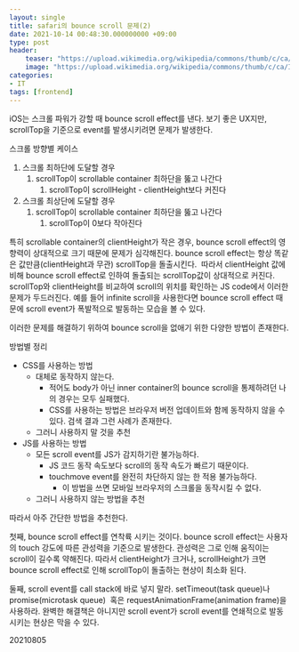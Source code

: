 ```yaml
---
layout: single
title: safari의 bounce scroll 문제(2)
date: 2021-10-14 00:48:30.000000000 +09:00
type: post
header:
    teaser: "https://upload.wikimedia.org/wikipedia/commons/thumb/c/ca/IOS_logo.svg/2048px-IOS_logo.svg.png"
    image: "https://upload.wikimedia.org/wikipedia/commons/thumb/c/ca/IOS_logo.svg/2048px-IOS_logo.svg.png"
categories:
- IT
tags: [frontend]
---
```


iOS는 스크롤 파워가 강할 때 bounce scroll effect를 낸다. 보기 좋은 UX지만, scrollTop을 기준으로 event를 발생시키려면 문제가 발생한다.

스크롤 방향별 케이스
1. 스크롤 최하단에 도달할 경우
	1. scrollTop이 scrollable container 최하단을 뚫고 나간다
		1. scrollTop이 scrollHeight - clientHeight보다 커진다
2. 스크롤 최상단에 도달할 경우
	1. scrollTop이 scrollable container 최하단을 뚫고 나간다
		1. scrollTop이 0보다 작아진다

 특히 scrollable container의 clientHeight가 작은 경우, bounce scroll effect의 영향력이 상대적으로 크기 때문에 문제가 심각해진다. bounce scroll effect는 항상 똑같은 값만큼(clientHeight과 무관) scrollTop을 돌출시킨다.  따라서 clientHeight 값에 비해 bounce scroll effect로 인하여 돌출되는 scrollTop값이 상대적으로 커진다. scrollTop와 clientHeight를 비교하여 scroll의 위치를 확인하는 JS code에서 이러한 문제가 두드러진다. 예를 들어 infinite scroll을 사용한다면 bounce scroll effect 때문에 scroll event가 폭발적으로 발동하는 모습을 볼 수 있다.

이러한 문제를 해결하기 위하여 bounce scroll을 없애기 위한 다양한 방법이 존재한다.

방법별 정리
- CSS를 사용하는 방법
	- 대체로 동작하지 않는다.
		- 적어도 body가 아닌 inner container의 bounce scroll을 통제하려던 나의 경우는 모두 실패했다.
		- CSS를 사용하는 방법은 브라우저 버전 업데이트와 함께 동작하지 않을 수 있다. 검색 결과 그런 사례가 존재한다.
	- 그러니 사용하지 말 것을 추천
- JS를 사용하는 방법
	- 모든 scroll event를 JS가 감지하기란 불가능하다.
		- JS 코드 동작 속도보다 scroll의 동작 속도가 빠르기 때문이다.
		- touchmove event를 완전히 차단하지 않는 한 적용 불가능하다.
			- 이 방법을 쓰면 모바일 브라우저의 스크롤을 동작시킬 수 없다.
	- 그러니 사용하지 않는 방법을 추천

따라서 아주 간단한 방법을 추천한다.

첫째, bounce scroll effect를 연착륙 시키는 것이다. bounce scroll effect는 사용자의 touch 강도에 따른 관성력을 기준으로 발생한다. 관성력은 그로 인해 움직이는 scroll이 길수록 약해진다. 따라서 clientHeight가 크거나, scrollHeight가 크면 bounce scroll effect로 인해 scrollTop이 돌출하는 현상이 최소화 된다.

둘째, scroll event를 call stack에 바로 넣지 말라. setTimeout(task queue)나 promise(microtask queue)  혹은 requestAnimationFrame(animation frame)을 사용하라. 완벽한 해결책은 아니지만 scroll event가 scroll event를 연쇄적으로 발동시키는 현상은 막을 수 있다.

20210805